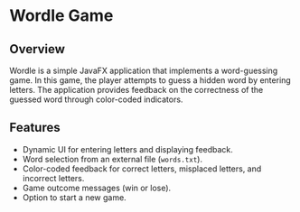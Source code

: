 # Wordle Game

## Overview
Wordle is a simple JavaFX application that implements a word-guessing game. In this game, the player attempts to guess a hidden word by entering letters. The application provides feedback on the correctness of the guessed word through color-coded indicators.

## Features
- Dynamic UI for entering letters and displaying feedback.
- Word selection from an external file (`words.txt`).
- Color-coded feedback for correct letters, misplaced letters, and incorrect letters.
- Game outcome messages (win or lose).
- Option to start a new game.
